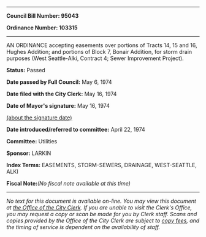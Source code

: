 

********

**Council Bill Number: 95043**
   
**Ordinance Number: 103315**
********

 AN ORDINANCE accepting easements over portions of Tracts 14, 15 and 16, Hughes Addition; and portions of Block 7, Bonair Addition, for storm drain purposes (West Seattle-Alki, Contract 4; Sewer Improvement Project).

**Status:** Passed
   
**Date passed by Full Council:** May 6, 1974
   
**Date filed with the City Clerk:** May 16, 1974
   
**Date of Mayor's signature:** May 16, 1974
   
[(about the signature date)](/~public/approvaldate.htm)
   
   
   
**Date introduced/referred to committee:** April 22, 1974
   
**Committee:** Utilities
   
**Sponsor:** LARKIN
   
   
**Index Terms:** EASEMENTS, STORM-SEWERS, DRAINAGE, WEST-SEATTLE, ALKI

**Fiscal Note:**_(No fiscal note available at this time)_
********

_No text for this document is available on-line. You may view this document at [the Office of the City Clerk](http://www.seattle.gov/leg/clerk/contactUs.htm). If you are unable to visit the Clerk's Office, you may request a copy or scan be made for you by Clerk staff. Scans and copies provided by the Office of the City Clerk are subject to [copy fees](http://clerk.seattle.gov/~public/clerkfees.htm), and the timing of service is dependent on the availability of staff._

